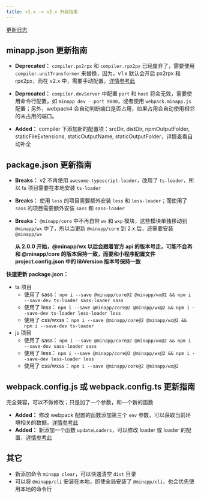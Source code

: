 ```yaml
---
title: v1.x -> v2.x 升级指南
---
```


[更新日志](https://github.com/qiu8310/minapp/blob/master/CHANGELOG.md)

## minapp.json 更新指南

* **Deprecated：** `compiler.px2rpx` 和 `compiler.rpx2px` 已经废弃了，需要使用 `compiler.unitTransformer` 来替换，因为，v1.x 默认会开启 px2rpx 和 rpx2px，而在 v2.x 中，需要手动配置。[详情参考此](https://qiu8310.github.io/minapp/docs/doc-about-style.html)

* **Deprecated：** `compiler.devServer` 中配置 `port` 和 `host` 将会无效，需要使用命令行配置，如 `minapp dev --port 9000`，或者使用 `webpack.minapp.js` 配置；另外，webpack4 会自动判断端口是否占用，如果占用会自动使用相邻的未占用的端口。

* **Added：** compiler 下添加新的配置项：srcDir, distDir, npmOutputFolder, staticFileExtensions, staticOutputName, staticOutputFolder，详情查看自动补全

## package.json 更新指南

* **Breaks：** v2 不再使用 `awesome-typescript-loader`，改用了 `ts-loader`，所以 ts 项目需要在本地安装 `ts-loader`
* **Breaks：** 使用 `less` 的项目需要额外安装 `less` 和 `less-loader`；而使用了 `sass` 的项目需要额外安装 `sass` 和 `sass-loader`
* **Breaks：** `@minapp/core` 中不再自带 `wx` 和 `wxp` 模块，这些模块单独移动到 `@minapp/wx` 中了，所以当更新 `@minapp/core` 到 2.x 后，还需要安装 `@minapp/wx`

  **从 2.0.0 开始，@minapp/wx 以后会跟着官方 api 的版本号走，可能不会再和 @minapp/core 的版本保持一致，而要和小程序配置文件 project.config.json 中的 libVersion 版本号保持一致**

**快速更新 package.json：**

- ts 项目
  - 使用了 sass：     `npm i --save @minapp/core@2 @minapp/wx@2 && npm i --save-dev ts-loader sass-loader sass`
  - 使用了 less：     `npm i --save @minapp/core@2 @minapp/wx@2 && npm i --save-dev ts-loader less-loader less`
  - 使用了 css/wxss： `npm i --save @minapp/core@2 @minapp/wx@2 && npm i --save-dev ts-loader`
- js 项目
  - 使用了 sass：     `npm i --save @minapp/core@2 @minapp/wx@2 && npm i --save-dev sass-loader sass`
  - 使用了 less：     `npm i --save @minapp/core@2 @minapp/wx@2 && npm i --save-dev less-loader less`
  - 使用了 css/wxss： `npm i --save @minapp/core@2 @minapp/wx@2`


## webpack.config.js 或 webpack.config.ts 更新指南

完全兼容，可以不做修改；只是加了一个参数，和一个新的函数

* **Added：** 修改 webpack 配置的函数添加第三个 `env` 参数，可以获取当前环境相关的数据，[详情参考此](https://qiu8310.github.io/minapp/docs/doc-custom-webpack.html)
* **Added：** 新添加一个函数 `updateLoaders`，可以修改 loader 或 loader 的配置，[详情参考此](https://qiu8310.github.io/minapp/docs/doc-custom-webpack.html#minapp-v2-loader-loader)


## 其它

* 新添加命令 `minapp clear`，可以快速清空 `dist` 目录
* 可以将 `@minapp/cli` 安装在本地，即使全局安装了 `@minapp/cli`，也会优先使用本地的命令行
